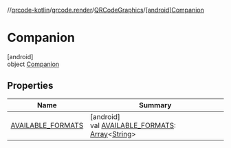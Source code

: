 //[qrcode-kotlin](../../../../index.md)/[qrcode.render](../../index.md)/[QRCodeGraphics](../index.md)/[[android]Companion](index.md)

# Companion

[android]\
object [Companion](index.md)

## Properties

| Name | Summary |
|---|---|
| [AVAILABLE_FORMATS](-a-v-a-i-l-a-b-l-e_-f-o-r-m-a-t-s.md) | [android]<br>val [AVAILABLE_FORMATS](-a-v-a-i-l-a-b-l-e_-f-o-r-m-a-t-s.md): [Array](https://kotlinlang.org/api/latest/jvm/stdlib/kotlin-stdlib/kotlin/-array/index.html)&lt;[String](https://kotlinlang.org/api/latest/jvm/stdlib/kotlin-stdlib/kotlin/-string/index.html)&gt; |
